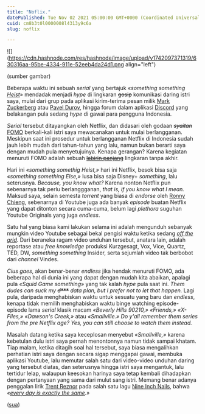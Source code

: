 ```yaml
---
title: "Noflix."
datePublished: Tue Nov 02 2021 05:00:00 GMT+0000 (Coordinated Universal Time)
cuid: cm8b3t0l0000008l4313y9c6a
slug: noflix

---
```


![](https://cdn.hashnode.com/res/hashnode/image/upload/v1742097371319/630316aa-95be-4334-911e-52eeb4da24d1.png align="left")

(sumber gambar)

Beberapa waktu ini sebuah *serial* yang bertajuk «*something something* [*Heist*](https://en.wikipedia.org/wiki/Money_Heist)» mendadak menjadi *hype* di lingkaran <s>gosip</s> komunikasi daring istri saya, mulai dari grup pada aplikasi kirim-terima pesan milik [Mark Zuckerberg](https://en.wikipedia.org/wiki/Mark_Zuckerberg) atau [Pavel Durov](https://en.wikipedia.org/wiki/Pavel_Durov), hingga forum dalam aplikasi [Discord](https://en.wikipedia.org/wiki/Discord_\(software\)) yang belakangan pula sedang *hype* di gawai para pengguna Indonesia.

*Serial* tersebut ditayangkan oleh Netflix, dan didasari oleh godaan *<s>syaitan</s>* [FOMO](https://en.wikipedia.org/wiki/Fear_of_missing_out) berkali-kali istri saya mewacanakan untuk mulai berlangganan. Meskipun saat ini prosedur untuk berlangganan Netflix di Indonesia sudah jauh lebih mudah dari tahun-tahun yang lalu, namun bukan berarti saya dengan mudah pula menyetujuinya. Kenapa gerangan? Karena kegiatan menuruti FOMO adalah sebuah [<s>labirin panjang</s>](https://www.youtube.com/watch?v=C_BD7Aq--PI) lingkaran tanpa akhir.

Hari ini *«something somethig Heist,»* hari ini Netflix, besok bisa saja *«something something Else,»* lusa bisa saja Disney+ *something*, lalu seterusnya. *Because, you know what?* Karena nonton Netflix pun sebenarnya tak perlu berlanggganan, *that is, if you know what I mean.* Maksud saya, selain semesta *torrent* yang biasa di *endorse* oleh [Ronny Chieng](https://en.wikipedia.org/wiki/Ronny_Chieng), sebenarnya di Youtube juga ada banyak *episode* buatan Netflix yang dapat ditonton secara cuma-cuma, belum lagi *plethora* suguhan Youtube Originals yang juga *endless*.

Satu hal yang biasa kami lakukan selama ini adalah mengunduh sebanyak mungkin video Youtube sebagai bekal pengisi waktu ketika sedang [*off the grid*](https://en.wiktionary.org/wiki/off_the_grid). Dari beraneka ragam video unduhan tersebut, anatara lain, adalah reportase atau *free knowledge* produksi Kurzgesagt, Vox, Vice, Quartz, TED, DW, *something something* Insider, serta sejumlah video tak berbobot dari *channel* Vindes.

*Cius gaes*, akan benar-benar *endless* jika hendak menuruti FOMO, ada beberapa hal di dunia ini yang dapat dengan mudah kita abaikan, apalagi pula *«Squid Game something»* yang tak kalah *hype* pula saat ini. *Them dudes can suck my <s>d</s>*<s>***</s> *data plan, but I prefer not to let that happen.* Lagi pula, daripada menghabiskan waktu untuk sesuatu yang baru dan *endless*, kenapa tidak memilih menghabiskan waktu binge watching episode-episode lama *serial* klasik macam *«Beverly Hills 90210,» «Friends,» «X-Files,» «Dawson's Creek,»* atau *«Smallville.» Do y'all remember them series from the pre Netflix age? Yes, you can still choose to watch them instead.*

Masalah datang ketika saya keceplosan menyebut *«Smallville,»* karena kebetulan dulu istri saya pernah menontonnya namun tidak sampai khatam. Tiap malam, ketika ditagih soal hal tersebut, saya biasa mengalihkan perhatian istri saya dengan secara sigap menggapai gawai, membuka aplikasi Youtube, lalu memutar salah satu dari video-video unduhan daring yang tersebut diatas, dan seterusnya hingga istri saya mengantuk, lalu tertidur lelap, walaupun keesokan harinya saya tetap kembali dihadapkan dengan pertanyaan yang sama dari mulut sang istri. Memang benar adanya penggalan lirik [Trent Reznor](https://en.wikipedia.org/wiki/Trent_Reznor) pada salah satu lagu [Nine Inch Nails](https://en.wikipedia.org/wiki/Nine_Inch_Nails), bahwa *«*[*every day is exactly the same*](https://www.youtube.com/watch?v=RQoVHqveQ98)*.»*

([sua](https://sua.ist))